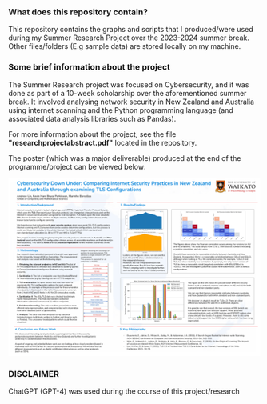 ### What does this repository contain?
This repository contains the graphs and scripts that I produced/were used during my Summer Research Project over the 2023-2024 summer break.
Other files/folders (E.g sample data) are stored locally on my machine.



### Some brief information about the project
The Summer Research project was focused on Cybersecurity, and it was done as part of a 10-week scholarship over the aforementioned summer break.
It involved analysing network security in New Zealand and Australia using internet scanning and the Python programming language (and associated data analysis libraries such as Pandas).

For more information about the project, see the file **"researchprojectabstract.pdf"** located in the repository.

The poster (which was a major deliverable) produced at the end of the programme/project can be viewed below:

![Summer Research Project Poster!](summerresearchposter.png "Cybersecurity Summer Research Poster")



### DISCLAIMER
ChatGPT (GPT-4) was used during the course of this project/research
